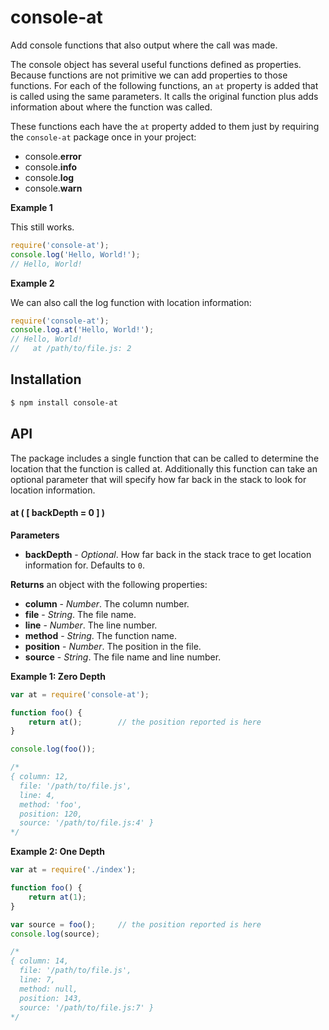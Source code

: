 # console-at

Add console functions that also output where the call was made.

The console object has several useful functions defined as properties. Because functions are not primitive we can add properties to those functions. For each of the following functions, an `at` property is added that is called using the same parameters. It calls the original function plus adds information about where the function was called.

These functions each have the `at` property added to them just by requiring the `console-at` package once in your project:

* console.**error**
* console.**info**
* console.**log**
* console.**warn**

**Example 1**

This still works.

```js
require('console-at');
console.log('Hello, World!');
// Hello, World!
```

**Example 2**

We can also call the log function with location information:

```js
require('console-at');
console.log.at('Hello, World!');
// Hello, World!
//   at /path/to/file.js: 2
```

## Installation

```sh
$ npm install console-at
```

## API

The package includes a single function that can be called to determine the location that the function is called at. Additionally this function can take an optional parameter that will specify how far back in the stack to look for location information.

#### at ( [ backDepth = 0 ] )

**Parameters**

* **backDepth** - *Optional*. How far back in the stack trace to get location information for. Defaults to `0`.

**Returns** an object with the following properties:

* **column** - *Number*. The column number.
* **file** - *String*. The file name.
* **line** - *Number*. The line number.
* **method** - *String*. The function name.
* **position** - *Number*. The position in the file.
* **source** - *String*. The file name and line number.

**Example 1: Zero Depth**

```js
var at = require('console-at');

function foo() {
    return at();        // the position reported is here
}

console.log(foo());

/*
{ column: 12,
  file: '/path/to/file.js',
  line: 4,
  method: 'foo',
  position: 120,
  source: '/path/to/file.js:4' }
*/
```

**Example 2: One Depth**

```js
var at = require('./index');

function foo() {
    return at(1);
}

var source = foo();     // the position reported is here
console.log(source);

/*
{ column: 14,
  file: '/path/to/file.js',
  line: 7,
  method: null,
  position: 143,
  source: '/path/to/file.js:7' }
*/
```